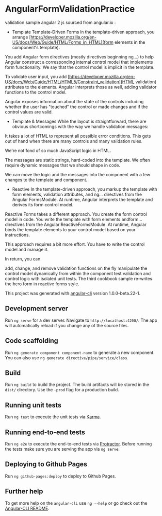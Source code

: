 # AngularFormValidationPractice

validation sample angular 2 js sourced from angular.io :

- Template Template-Driven Forms
In the template-driven approach, you arrange [https://developer.mozilla.org/en-US/docs/Web/Guide/HTML/Forms_in_HTML](form elements in the component's template).

You add Angular form directives (mostly directives beginning ng...) to help Angular construct a corresponding internal control model that implements form functionality. We say that the control model is implicit in the template.

To validate user input, you add [https://developer.mozilla.org/en-US/docs/Web/Guide/HTML/HTML5/Constraint_validation](HTML validation) attributes to the elements. Angular interprets those as well, adding validator functions to the control model.

Angular exposes information about the state of the controls including whether the user has "touched" the control or made changes and if the control values are valid.

- Template & Messages
While the layout is straightforward, there are obvious shortcomings with the way we handle validation messages:

It takes a lot of HTML to represent all possible error conditions. This gets out of hand when there are many controls and many validation rules.

We're not fond of so much JavaScript logic in HTML.

The messages are static strings, hard-coded into the template. We often require dynamic messages that we should shape in code.

We can move the logic and the messages into the component with a few changes to the template and component.

- Reactive
In the template-driven approach, you markup the template with form elements, validation attributes, and ng... directives from the Angular FormsModule. At runtime, Angular interprets the template and derives its form control model.

Reactive Forms takes a different approach. You create the form control model in code. You write the template with form elements andform... directives from the Angular ReactiveFormsModule. At runtime, Angular binds the template elements to your control model based on your instructions.

This approach requires a bit more effort. You have to write the control model and manage it.

In return, you can

add, change, and remove validation functions on the fly
manipulate the control model dynamically from within the component
test validation and control logic with isolated unit tests.
The third cookbook sample re-writes the hero form in reactive forms style.

This project was generated with [angular-cli](https://github.com/angular/angular-cli) version 1.0.0-beta.22-1.

## Development server
Run `ng serve` for a dev server. Navigate to `http://localhost:4200/`. The app will automatically reload if you change any of the source files.

## Code scaffolding

Run `ng generate component component-name` to generate a new component. You can also use `ng generate directive/pipe/service/class`.

## Build

Run `ng build` to build the project. The build artifacts will be stored in the `dist/` directory. Use the `-prod` flag for a production build.

## Running unit tests

Run `ng test` to execute the unit tests via [Karma](https://karma-runner.github.io).

## Running end-to-end tests

Run `ng e2e` to execute the end-to-end tests via [Protractor](http://www.protractortest.org/).
Before running the tests make sure you are serving the app via `ng serve`.

## Deploying to Github Pages

Run `ng github-pages:deploy` to deploy to Github Pages.

## Further help

To get more help on the `angular-cli` use `ng --help` or go check out the [Angular-CLI README](https://github.com/angular/angular-cli/blob/master/README.md).
